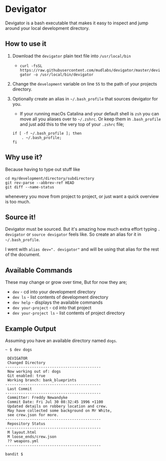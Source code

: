 # Devigator
Devigator is a bash executable that makes it easy to inspect and jump around your local development directory.

## How to use it
1. Download the `devigator` plain text file into `/usr/local/bin`
    - `curl -fsSL https://raw.githubusercontent.com/mudlabs/devigator/master/devigator -o /usr/local/bin/devigator`
2. Change the `development` variable on line `55` to the path of your projects directory.
3. Optionally create an alias in `~/.bash_profile` that sources devigator for you.
    - If your running macOs Catalina and your default shell is `zsh` you can move all you aliases over to `~/.zshrc`. Or keep them in `.bash_profile` and just add this to the very top of your `.zshrc` file;
    
    ```
    if [ -f ~/.bash_profile ]; then
        . ~/.bash_profile;
    fi
    ```

## Why use it?
Because having to type out stuff like 
```
cd my/development/directory/subdirectory
git rev-parse --abbrev-ref HEAD
git diff --name-status
```
whenevery you move from project to project, or just want a quick overview is too much.



## Source it!
Devigator must be sourced. But it's amazing how much extra effort typing `. devigator` or `source devigator` feels like. So create an alias for it in `~/.bash_profile`.

I went with `alias dev=". devigator"` and will be using that alias for the rest of the document.


## Available Commands
These may change or grow over time, But for now they are;

* `dev` - cd into your development directory
* `dev ls` - list contents of development directory
* `dev help` - displays the available commands
* `dev your-project` - cd into that project
* `dev your-project ls` - list contents of project directory

## Example Output
Assuming you have an available directory named `dogs`.

```
~ $ dev dogs

 DEVIGATOR
 Changed Directory 
-------------------------------------------
 Now working out of: dogs 
 Git enabled: true
 Working branch: bank_blueprints
-------------------------------------------
 Last Commit                           
-------------------------------------------
 Committer: Freddy Newandyke
 Commit Date: Fri Jul 30 08:32:45 1996 +1100
 Updated details on robbery location and crew.
 May have collected some background on Mr White,
 see crew.json for more.
-------------------------------------------
 Repository Status                           
-------------------------------------------
 M layout.html
 M loose_ends/crew.json
 ?? weapons.yml
-------------------------------------------

bandit $
```


